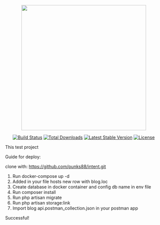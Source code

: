 <p align="center"><img src="https://res.cloudinary.com/dtfbvvkyp/image/upload/v1566331377/laravel-logolockup-cmyk-red.svg" width="400"></p>

<p align="center">
<a href="https://travis-ci.org/laravel/framework"><img src="https://travis-ci.org/laravel/framework.svg" alt="Build Status"></a>
<a href="https://packagist.org/packages/laravel/framework"><img src="https://poser.pugx.org/laravel/framework/d/total.svg" alt="Total Downloads"></a>
<a href="https://packagist.org/packages/laravel/framework"><img src="https://poser.pugx.org/laravel/framework/v/stable.svg" alt="Latest Stable Version"></a>
<a href="https://packagist.org/packages/laravel/framework"><img src="https://poser.pugx.org/laravel/framework/license.svg" alt="License"></a>
</p>

This test project

Guide for deploy: 

clone with: https://github.com/punks88/intent.git

1. Run docker-compose up -d 
2. Added in your file hosts new row with <ip-docker-container> blog.loc
2. Create database in docker container and config db name in env file
3. Run composer install
4. Run php artisan migrate
4. Run php artisan storage:link 
5. Import blog api.postman_collection.json in your postman app


Successful!
